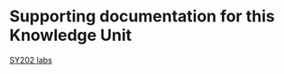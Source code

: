 # Supporting documentation for this Knowledge Unit

[SY202 labs](../../Course%20Documents/SY202%20CYBER%20SYSTEMS%20ENGINEERING/Labs)
